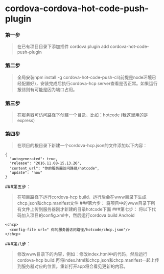 # cordova-cordova-hot-code-push-plugin

### 第一步
>在已有项目目录下添加插件 cordova plugin add cordova-hot-code-push-plugin 
### 第二步
>全局安装npm install -g cordova-hot-code-push-cli(前提是node环境已经配置好)，安装完成后执行cordova-hcp server查看是否正常。如果运行报错则有可能是因为端口占用。
### 第三步
>在服务器可访问路径下创建一个目录，比如：hotcode (我这里用的是express)
### 第四步
>在项目的根目录下新建一个cordova-hcp.json的文件添加以下内容：
```
{
  "autogenerated": true,
  "release": "2016.11.08-15.13.26",
  "content_url": "你的服务器访问路径/hotcode",
  "update": "now"
}

```
###第五步： 
>在项目路径下运行cordova-hcp build，运行后会在www目录下生成chcp.json和chcp.manifest文件
###第六步： 
>将项目中的www目录下所有文件上传到服务器刚才新建的目录hotcode下面 
###第七步： 
>将以下代码加入项目的config.xml中，然后运行cordova build Android
```
<chcp>
  <config-file url=" 你的服务器访问路径/hotcode/chcp.json"/>
</chcp>
```

###第八步： 
>修改www目录下的内容，例如：修改index.html中的代码，然后运行cordova-hcp build.再将index.html和chcp.json和chcp.manifest一起上传到服务器对应的位置。重新打开app将会看见更新的内容。


